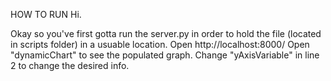 HOW TO RUN
Hi.

Okay so you've first gotta run the server.py
in order to hold the file (located in scripts folder)
in a usuable location. Open http://localhost:8000/
Open "dynamicChart" to see the populated graph.
Change "yAxisVariable" in line 2 to change the desired
info.
